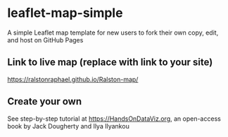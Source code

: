 # leaflet-map-simple
A simple Leaflet map template for new users to fork their own copy, edit, and host on GitHub Pages

## Link to live map (replace with link to your site)
https://ralstonraphael.github.io/Ralston-map/

## Create your own
See step-by-step tutorial at https://HandsOnDataViz.org, an open-access book by Jack Dougherty and Ilya Ilyankou
